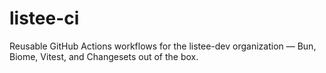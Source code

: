 # listee-ci
Reusable GitHub Actions workflows for the listee-dev organization — Bun, Biome, Vitest, and Changesets out of the box.
